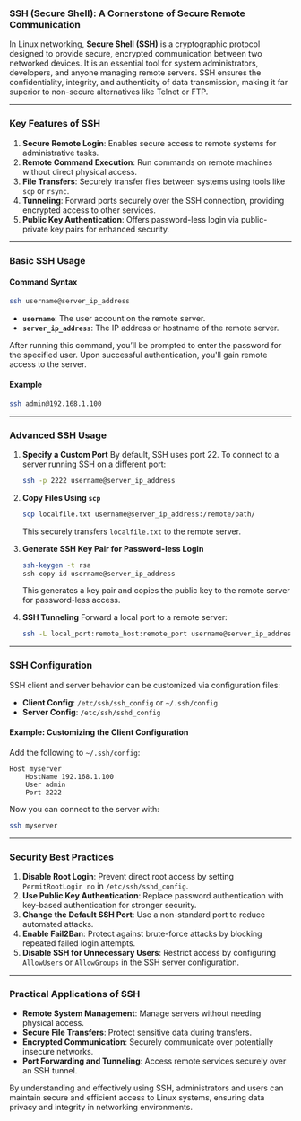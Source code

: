 ### **SSH (Secure Shell): A Cornerstone of Secure Remote Communication**

In Linux networking, **Secure Shell (SSH)** is a cryptographic protocol designed to provide secure, encrypted communication between two networked devices. It is an essential tool for system administrators, developers, and anyone managing remote servers. SSH ensures the confidentiality, integrity, and authenticity of data transmission, making it far superior to non-secure alternatives like Telnet or FTP.

---

### **Key Features of SSH**

1. **Secure Remote Login**: Enables secure access to remote systems for administrative tasks.
2. **Remote Command Execution**: Run commands on remote machines without direct physical access.
3. **File Transfers**: Securely transfer files between systems using tools like `scp` or `rsync`.
4. **Tunneling**: Forward ports securely over the SSH connection, providing encrypted access to other services.
5. **Public Key Authentication**: Offers password-less login via public-private key pairs for enhanced security.

---

### **Basic SSH Usage**

#### **Command Syntax**
```bash
ssh username@server_ip_address
```
- **`username`**: The user account on the remote server.
- **`server_ip_address`**: The IP address or hostname of the remote server.

After running this command, you’ll be prompted to enter the password for the specified user. Upon successful authentication, you'll gain remote access to the server.

#### **Example**
```bash
ssh admin@192.168.1.100
```

---

### **Advanced SSH Usage**

1. **Specify a Custom Port**
   By default, SSH uses port 22. To connect to a server running SSH on a different port:
   ```bash
   ssh -p 2222 username@server_ip_address
   ```

2. **Copy Files Using `scp`**
   ```bash
   scp localfile.txt username@server_ip_address:/remote/path/
   ```
   This securely transfers `localfile.txt` to the remote server.

3. **Generate SSH Key Pair for Password-less Login**
   ```bash
   ssh-keygen -t rsa
   ssh-copy-id username@server_ip_address
   ```
   This generates a key pair and copies the public key to the remote server for password-less access.

4. **SSH Tunneling**
   Forward a local port to a remote server:
   ```bash
   ssh -L local_port:remote_host:remote_port username@server_ip_address
   ```

---

### **SSH Configuration**

SSH client and server behavior can be customized via configuration files:

- **Client Config**: `/etc/ssh/ssh_config` or `~/.ssh/config`
- **Server Config**: `/etc/ssh/sshd_config`

#### Example: Customizing the Client Configuration
Add the following to `~/.ssh/config`:
```plaintext
Host myserver
    HostName 192.168.1.100
    User admin
    Port 2222
```
Now you can connect to the server with:
```bash
ssh myserver
```

---

### **Security Best Practices**

1. **Disable Root Login**: Prevent direct root access by setting `PermitRootLogin no` in `/etc/ssh/sshd_config`.
2. **Use Public Key Authentication**: Replace password authentication with key-based authentication for stronger security.
3. **Change the Default SSH Port**: Use a non-standard port to reduce automated attacks.
4. **Enable Fail2Ban**: Protect against brute-force attacks by blocking repeated failed login attempts.
5. **Disable SSH for Unnecessary Users**: Restrict access by configuring `AllowUsers` or `AllowGroups` in the SSH server configuration.

---

### **Practical Applications of SSH**

- **Remote System Management**: Manage servers without needing physical access.
- **Secure File Transfers**: Protect sensitive data during transfers.
- **Encrypted Communication**: Securely communicate over potentially insecure networks.
- **Port Forwarding and Tunneling**: Access remote services securely over an SSH tunnel.

By understanding and effectively using SSH, administrators and users can maintain secure and efficient access to Linux systems, ensuring data privacy and integrity in networking environments.
